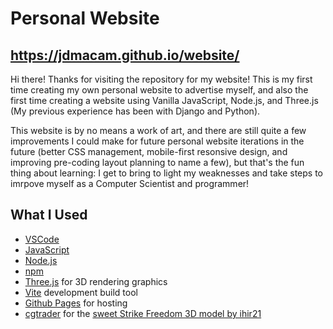 # Personal Website
## https://jdmacam.github.io/website/

Hi there! Thanks for visiting the repository for my website! This is my first time creating my own personal website to advertise myself, and also the first time creating a website using Vanilla JavaScript, Node.js, and Three.js (My previous experience has been with Django and Python).

This website is by no means a work of art, and there are still quite a few improvements I could make for future personal website iterations in the future (better CSS management, mobile-first resonsive design, and improving pre-coding layout planning to name a few), but that's the fun thing about learning: I get to bring to light my weaknesses and take steps to imrpove myself as a Computer Scientist and programmer!

## What I Used
  - [VSCode](https://code.visualstudio.com/)
  - [JavaScript](https://www.javascript.com/)
  - [Node.js](https://nodejs.org/en/)
  - [npm](https://www.npmjs.com/)
  - [Three.js](https://threejs.org/) for 3D rendering graphics
  - [Vite](https://vitejs.dev/) development build tool
  - [Github Pages](https://pages.github.com/) for hosting
  - [cgtrader](https://www.cgtrader.com/) for the [sweet Strike Freedom 3D model by ihir21](https://www.cgtrader.com/3d-models/character/fantasy-character/strike-gundam-f8fde538-914a-46ce-8f2b-526beb455be4) 
